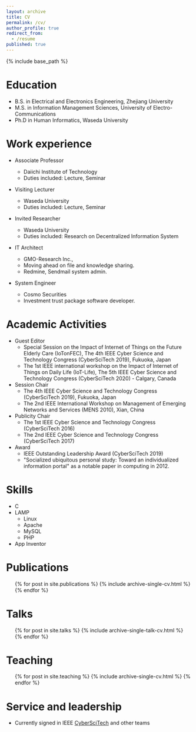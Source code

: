 ```yaml
---
layout: archive
title: CV
permalink: /cv/
author_profile: true
redirect_from:
  - /resume
published: true
---
```


{% include base_path %}

Education
======
* B.S. in Electrical and Electronics Engineering, Zhejiang University
* M.S. in Information Management Sciences, University of Electro-Communications
* Ph.D in Human Informatics, Waseda University

Work experience
======
* Associate Professor
  * Daiichi Institute of Technology
  * Duties included: Lecture, Seminar

* Visiting Lecturer
  * Waseda University
  * Duties included: Lecture, Seminar

* Invited Researcher
  * Waseda University
  * Duties included: Research on Decentralized Information System
  
* IT Architect
  * GMO-Research Inc.,
  * Moving ahead on file and knowledge sharing.
  * Redmine, Sendmail system admin.
  
* System Engineer
  * Cosmo Securities
  * Investment trust package software developer.

Academic Activities
======
* Guest Editor
  * Special Session on the Impact of Internet of Things on the Future Elderly Care (IoTonFEC), The 4th IEEE Cyber Science and Technology Congress (CyberSciTech 2019), Fukuoka, Japan
  * The 1st IEEE international workshop on the Impact of Internet of Things on Daily Life (IoT-Life), The 5th IEEE Cyber Science and Technology Congress (CyberSciTech 2020) - Calgary, Canada 
* Session Chair
  * The 4th IEEE Cyber Science and Technology Congress (CyberSciTech 2019), Fukuoka, Japan
  * The 2nd IEEE International Workshop on Management of Emerging Networks and Services (MENS 2010), Xian, China
* Publicity Chair
  * The 1st IEEE Cyber Science and Technology Congress (CyberSciTech 2016)
  * The 2nd IEEE Cyber Science and Technology Congress (CyberSciTech 2017)
* Award
  * IEEE Outstanding Leadership Award (CyberSciTech 2019)
  * "Socialized ubiquitous personal study: Toward an individualized information portal" as a notable paper in computing in 2012.

Skills
======
* C
* LAMP
  * Linux
  * Apache
  * MySQL
  * PHP
* App Inventor

Publications
======
  <ul>{% for post in site.publications %}
    {% include archive-single-cv.html %}
  {% endfor %}</ul>
  
Talks
======
  <ul>{% for post in site.talks %}
    {% include archive-single-talk-cv.html %}
  {% endfor %}</ul>
  
Teaching
======
  <ul>{% for post in site.teaching %}
    {% include archive-single-cv.html %}
  {% endfor %}</ul>
  
Service and leadership
======
* Currently signed in IEEE [CyberSciTech](http://cyber-science.org/) and other teams
